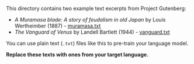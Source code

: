 This directory contains two example text excerpts from Project Gutenberg:

- _A Muramasa blade: A story of feudalism in old Japan_ by Louis Wertheimber (1887) - [muramasa.txt](muramasa.txt)
- _The Vanguard of Venus_ by Landell Bartlett (1944) - [vanguard.txt](vanguard.txt)

You can use plain text (`.txt`) files like this to pre-train your language model. 

**Replace these texts with ones from your target language.**
